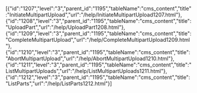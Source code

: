 [{"id":"1207","level":"3","parent_id":"1195","tableName":"cms_content","title":"InitiateMultipartUpload","url":"/help/InitiateMultipartUpload1207.html"},{"id":"1208","level":"3","parent_id":"1195","tableName":"cms_content","title":"UploadPart","url":"/help/UploadPart1208.html"},{"id":"1209","level":"3","parent_id":"1195","tableName":"cms_content","title":"CompleteMultipartUpload","url":"/help/CompleteMultipartUpload1209.html"},{"id":"1210","level":"3","parent_id":"1195","tableName":"cms_content","title":"AbortMultipartUpload","url":"/help/AbortMultipartUpload1210.html"},{"id":"1211","level":"3","parent_id":"1195","tableName":"cms_content","title":"ListMultipartUploads","url":"/help/ListMultipartUploads1211.html"},{"id":"1212","level":"3","parent_id":"1195","tableName":"cms_content","title":"ListParts","url":"/help/ListParts1212.html"}]